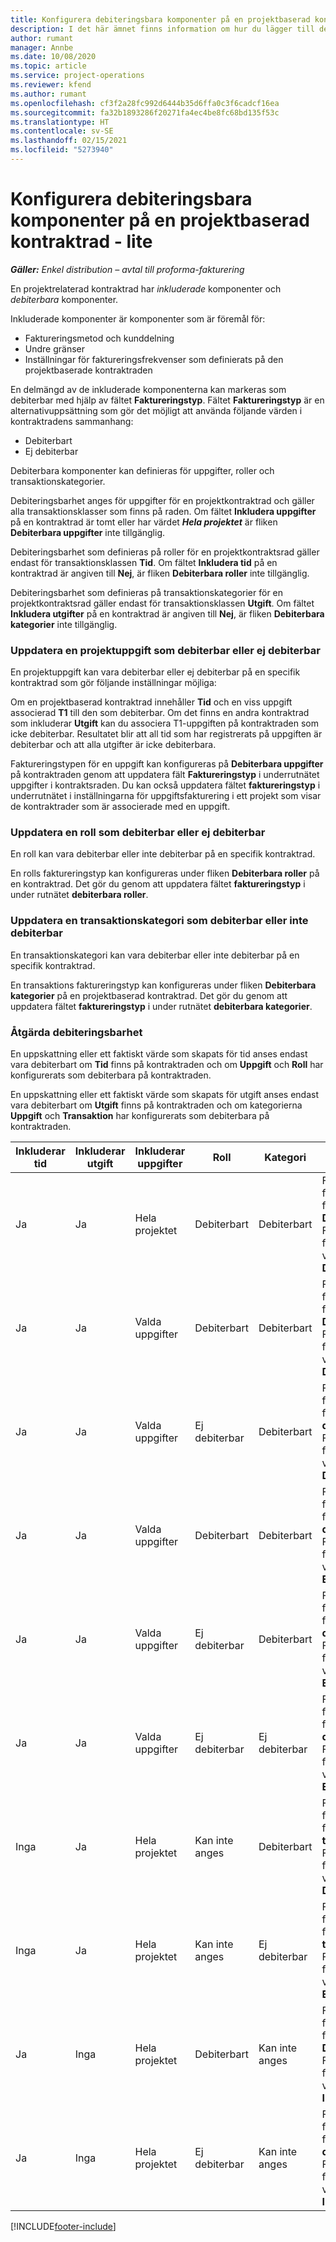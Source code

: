 ```yaml
---
title: Konfigurera debiteringsbara komponenter på en projektbaserad kontraktrad - lite
description: I det här ämnet finns information om hur du lägger till debiterbara komponenter i kontraktrader i Project Operations.
author: rumant
manager: Annbe
ms.date: 10/08/2020
ms.topic: article
ms.service: project-operations
ms.reviewer: kfend
ms.author: rumant
ms.openlocfilehash: cf3f2a28fc992d6444b35d6ffa0c3f6cadcf16ea
ms.sourcegitcommit: fa32b1893286f20271fa4ec4be8fc68bd135f53c
ms.translationtype: HT
ms.contentlocale: sv-SE
ms.lasthandoff: 02/15/2021
ms.locfileid: "5273940"
---
```

# <a name="configure-chargeable-components-of-a-project-based-contract-line---lite"></a>Konfigurera debiteringsbara komponenter på en projektbaserad kontraktrad - lite

_**Gäller:** Enkel distribution – avtal till proforma-fakturering_

En projektrelaterad kontraktrad har *inkluderade* komponenter och *debiterbara* komponenter.

Inkluderade komponenter är komponenter som är föremål för:

  - Faktureringsmetod och kunddelning
  - Undre gränser 
  - Inställningar för faktureringsfrekvenser som definierats på den projektbaserade kontraktraden

En delmängd av de inkluderade komponenterna kan markeras som debiterbar med hjälp av fältet **Faktureringstyp**. Fältet **Faktureringstyp** är en alternativuppsättning som gör det möjligt att använda följande värden i kontraktradens sammanhang:

  - Debiterbart
  - Ej debiterbar

Debiterbara komponenter kan definieras för uppgifter, roller och transaktionskategorier.

Debiteringsbarhet anges för uppgifter för en projektkontraktrad och gäller alla transaktionsklasser som finns på raden. Om fältet **Inkludera uppgifter** på en kontraktrad är tomt eller har värdet ***Hela projektet*** är fliken **Debiterbara uppgifter** inte tillgänglig.

Debiteringsbarhet som definieras på roller för en projektkontraktsrad gäller endast för transaktionsklassen **Tid**. Om fältet **Inkludera tid** på en kontraktrad är angiven till **Nej**, är fliken **Debiterbara roller** inte tillgänglig.

Debiteringsbarhet som definieras på transaktionskategorier för en projektkontraktsrad gäller endast för transaktionsklassen **Utgift**. Om fältet **Inkludera utgifter** på en kontraktrad är angiven till **Nej**, är fliken **Debiterbara kategorier** inte tillgänglig.

### <a name="update-a-project-task-as-chargeable-or-non-chargeable"></a>Uppdatera en projektuppgift som debiterbar eller ej debiterbar

En projektuppgift kan vara debiterbar eller ej debiterbar på en specifik kontraktrad som gör följande inställningar möjliga:

Om en projektbaserad kontraktrad innehåller **Tid** och en viss uppgift associerad **T1** till den som debiterbar. Om det finns en andra kontraktrad som inkluderar **Utgift** kan du associera T1-uppgiften på kontraktraden som icke debiterbar. Resultatet blir att all tid som har registrerats på uppgiften är debiterbar och att alla utgifter är icke debiterbara.

Faktureringstypen för en uppgift kan konfigureras på **Debiterbara uppgifter** på kontraktraden genom att uppdatera fält **Faktureringstyp** i underrutnätet uppgifter i kontraktsraden. Du kan också uppdatera fältet **faktureringstyp** i underrutnätet i inställningarna för uppgiftsfakturering i ett projekt som visar de kontraktrader som är associerade med en uppgift.

### <a name="update-a-role-as-chargeable-or-non-chargeable"></a>Uppdatera en roll som debiterbar eller ej debiterbar

En roll kan vara debiterbar eller inte debiterbar på en specifik kontraktrad.

En rolls faktureringstyp kan konfigureras under fliken **Debiterbara roller** på en kontraktrad. Det gör du genom att uppdatera fältet **faktureringstyp** i under rutnätet **debiterbara roller**.

### <a name="update-a-transaction-category-as-chargeable-or-non-chargeable"></a>Uppdatera en transaktionskategori som debiterbar eller inte debiterbar

En transaktionskategori kan vara debiterbar eller inte debiterbar på en specifik kontraktrad.

En transaktions faktureringstyp kan konfigureras under fliken **Debiterbara kategorier** på en projektbaserad kontraktrad. Det gör du genom att uppdatera fältet **faktureringstyp** i under rutnätet **debiterbara kategorier**.

### <a name="resolve-chargeability"></a>Åtgärda debiteringsbarhet

En uppskattning eller ett faktiskt värde som skapats för tid anses endast vara debiterbart om **Tid** finns på kontraktraden och om **Uppgift** och **Roll** har konfigurerats som debiterbara på kontraktraden.

En uppskattning eller ett faktiskt värde som skapats för utgift anses endast vara debiterbart om **Utgift** finns på kontraktraden och om kategorierna **Uppgift** och **Transaktion** har konfigurerats som debiterbara på kontraktraden.


| Inkluderar tid | Inkluderar utgift | Inkluderar uppgifter | Roll           | Kategori       | Uppgift                                                                                                      |
|---------------|------------------|----------------|----------------|----------------|-----------------------------------------------------------------------------------------------------------|
| Ja           | Ja              | Hela projektet | Debiterbart     | Debiterbart     | Fakturering för faktiskt värde för Tid: **Debiterbart** </br> Faktureringstyp för faktiskt värde för Utgift: **Debiterbart**           |
| Ja           | Ja              | Valda uppgifter | Debiterbart     | Debiterbart     | Fakturering för faktiskt värde för Tid: **Debiterbart** </br> Faktureringstyp för faktiskt värde för Utgift: **Debiterbart**           |
| Ja           | Ja              | Valda uppgifter | Ej debiterbar | Debiterbart     | Fakturering för faktiskt värde för Tid: **Ej debiterbart** </br> Faktureringstyp för faktiskt värde för Utgift: **Debiterbart**       |
| Ja           | Ja              | Valda uppgifter | Debiterbart     | Debiterbart     | Fakturering för faktiskt värde för Tid: **Ej debiterbart** </br> Faktureringstyp för faktiskt värde för Utgift: **Ej debiterbart** |
| Ja           | Ja              | Valda uppgifter | Ej debiterbar | Debiterbart     | Fakturering för faktiskt värde för Tid: **Ej debiterbart** </br> Faktureringstyp för faktiskt värde för Utgift: **Ej debiterbart** |
| Ja           | Ja              | Valda uppgifter | Ej debiterbar | Ej debiterbar | Fakturering för faktiskt värde för Tid: **Ej debiterbart** </br> Faktureringstyp för faktiskt värde för Utgift: **Ej debiterbart** |
| Inga            | Ja              | Hela projektet | Kan inte anges   | Debiterbart     | Fakturering för faktiskt värde för Tid: **Inte tillgängligt**</br>Faktureringstyp för faktiskt värde för Utgift: **Debiterbart**          |
| Inga            | Ja              | Hela projektet | Kan inte anges   | Ej debiterbar | Fakturering för faktiskt värde för Tid: **Inte tillgängligt**</br> Faktureringstyp för faktiskt värde för Utgift: **Ej debiterbart**     |
| Ja           | Inga               | Hela projektet | Debiterbart     | Kan inte anges   | Fakturering för faktiskt värde för Tid: **Debiterbart** </br> Faktureringstyp för faktiskt värde för Utgift: **Inte tillgängligt**        |
| Ja           | Inga               | Hela projektet | Ej debiterbar | Kan inte anges   | Fakturering för faktiskt värde för Tid: **Ej debiterbart** </br>Faktureringstyp för faktiskt värde för Utgift: **Inte tillgängligt**   |


[!INCLUDE[footer-include](../../includes/footer-banner.md)]